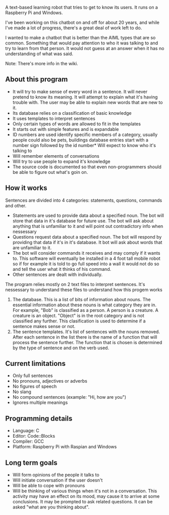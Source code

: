 A text-based learning robot that tries to get to know its users. It runs on a Raspberry Pi and Windows.

I've been working on this chatbot on and off for about 20 years, and while I've made a lot of progress, there's a great deal of work left to do.

I wanted to make a chatbot that is better than the AIML types that are so common. Something that would pay attention to who it was talking to and try to learn from that person. It would not guess at an answer when it has no understanding of what was said.

Note: There's more info in the wiki.

## About this program
* It will try to make sense of every word in a sentence. It will never pretend to know its meaning. It will attempt to explain what it's having trouble with. The user may be able to explain new words that are new to it.
* Its database relies on a classification of basic knowledge
* It uses templates to interpret sentences
* Only certain types of words are allowed to fit in the templates
* It starts out with simple features and is expandable
* ID numbers are used identify specific members of a category, usually people could also be pets, buildings database entries start with a number sign followed by the id number* Will expect to know who it's talking to
* Will remember elements of conversations
* Will try to use people to expand it's knowledge
* The source code is documented so that even non-programmers should be able to figure out what's goin on.

## How it works

Sentences are divided into 4 categories: statements, questions, commands and other.
* Statements are used to provide data about a specified noun. The bot will store that data in it's database for future use. The bot will ask about anything that is unfamiliar to it and will point out contradictory info when nessessary
* Questions request data about a specified noun. The bot will respond by providing that data if it's in it's database. It bot will ask about words that are unfamiliar to it.
* The bot will consider commands it receives and may comply if it wants to. This software will eventually be installed in a 4 foot tall mobile robot so if for example it is told to go full speed into a wall it would not do so and tell the user what it thinks of his command.
* Other sentences are dealt with individually.

The program relies mostly on 2 text files to interpret sentences. It's nessessary to understand these files to understand how this progem works
1. The database. This is a list of bits of information about nouns. The essential information about these nouns is what category they are in. For example, "Bob" is classified as a person. A person is a creature. A creature is an object. "Object" is in the root category and is not classified any further. This clasification is used to determine if a sentence makes sense or not.
2. The sentence templates. It's list of sentences with the nouns removed. After each sentence in the list there is the name of a function that will process the sentence further. The function that is chosen is determined by the type of sentence and on the verb used.


## Current limitations
* Only full sentences
* No pronouns, adjectives or adverbs
* No figures of speech
* No slang
* No compound sentences (example: "Hi, how are you")
* Ignores multiple meanings 

## Programming details
* Language: C
* Editor: Code::Blocks
* Compiler: GCC
* Platform: Raspberry Pi with Raspian and Windows

## Long term goals
* Will form opinions of the people it talks to
* Will initiate conversation if the user doesn't
* Will be able to cope with pronouns
* Will be thinking of various things when it's not in a conversation. This activity may have an effect on its mood, may cause it to arrive at some conclusions. It may be prompted to ask related questions. It can be asked "what are you thinking about".

